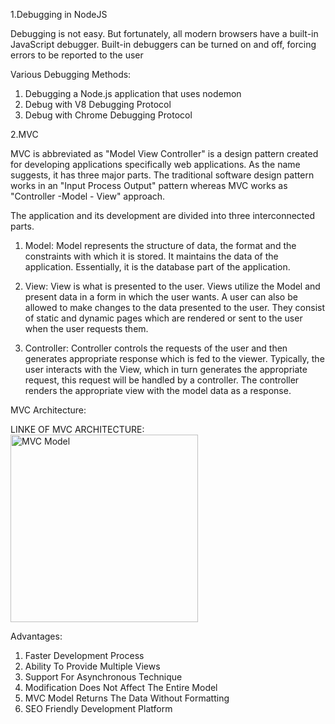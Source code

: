 
1.Debugging in NodeJS

Debugging is not easy. But fortunately, all modern browsers have a built-in JavaScript debugger.
Built-in debuggers can be turned on and off, forcing errors to be reported to the user

Various Debugging Methods:
1. Debugging a Node.js application that uses nodemon
2. Debug with V8 Debugging Protocol
3. Debug with Chrome Debugging Protocol

2.MVC

MVC is abbreviated as "Model View Controller" is a design pattern created for developing applications specifically web applications. As the name suggests, it has three major parts. The traditional software design pattern works in an "Input Process Output" pattern whereas MVC works as "Controller -Model - View" approach. 


The application and its development are divided into three interconnected parts.

1. Model:  Model represents the structure of data, the format and the constraints with which it is stored. It maintains the data of the application. Essentially, it is the database part of the application.

2. View: View is what is presented to the user. Views utilize the Model and present data in a form in which the user wants. A user can also be allowed to make changes to the data presented to the user. They consist of static and dynamic pages which are rendered or sent to the user when the user requests them.

3. Controller: Controller controls the requests of the user and then generates appropriate response which is fed to the viewer. Typically, the user interacts with the View, which in turn generates the appropriate request, this request will be handled by a controller. The controller renders the appropriate view with the model data as a response.

MVC Architecture:

LINKE OF MVC ARCHITECTURE: 
<img src="https://www.w3schools.in/wp-content/uploads/2019/03/MVC-Architecture.png?ezimgfmt=rs:511x294/rscb6/ng:webp/ngcb6" alt="MVC Model" width="300" height="300">

Advantages:
1. Faster Development Process
2. Ability To Provide Multiple Views
3. Support For Asynchronous Technique
4. Modification Does Not Affect The Entire Model
5. MVC Model Returns The Data Without Formatting
6. SEO Friendly Development Platform



